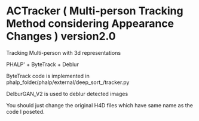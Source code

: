 # ACTracker (  Multi-person Tracking Method considering Appearance Changes ) version2.0
Tracking Multi-person with 3d representations

PHALP' + ByteTrack + Deblur

ByteTrack code is implemented in phalp_folder/phalp/external/deep_sort_/tracker.py 

DelburGAN_V2 is used to deblur detected images

You should just change the original H4D files which have same name as the code I poseted.


